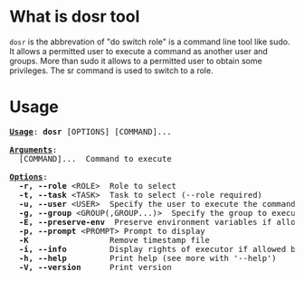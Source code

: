 # What is dosr tool

`dosr` is the abbrevation of "do switch role" is a command line tool like sudo. It allows a permitted user to execute a command as another user and groups. More than sudo it allows to a permitted user to obtain some privileges. The sr command is used to switch to a role.

# Usage

<pre>
<u><b>Usage</b></u>: <b>dosr</b> [OPTIONS] [COMMAND]...

<u><b>Arguments</b></u>:
  [COMMAND]...  Command to execute

<u><b>Options</b></u>:
  <b>-r, --role</b> &lt;ROLE&gt;  Role to select
  <b>-t, --task</b> &lt;TASK&gt;  Task to select (--role required)
  <b>-u, --user</b> &lt;USER&gt;  Specify the user to execute the command as
  <b>-g, --group</b> &lt;GROUP(,GROUP...)&gt;  Specify the group to execute the command as
  <b>-E, --preserve-env</b>  Preserve environment variables if allowed by a matching task
  <b>-p, --prompt</b> &lt;PROMPT&gt; Prompt to display
  <b>-K</b>                 Remove timestamp file
  <b>-i, --info</b>         Display rights of executor if allowed by a matching task
  <b>-h, --help</b>         Print help (see more with '--help')
  <b>-V, --version</b>      Print version
</pre>
